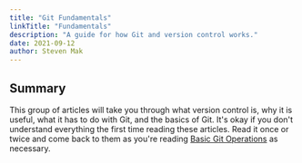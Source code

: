 ```yaml
---
title: "Git Fundamentals"
linkTitle: "Fundamentals"
description: "A guide for how Git and version control works."
date: 2021-09-12
author: Steven Mak
---
```


## Summary

This group of articles will take you through what version control is, why it is useful, what it has to do with Git, and the basics of Git. It's okay if you don't understand everything the first time reading these articles. Read it once or twice and come back to them as you're reading [Basic Git Operations](https://hilalmorrar.com/ucsc-guide/majorguides/computerscience/git/basics/basic_git_operations/) as necessary.